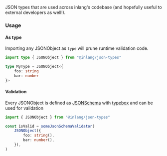JSON types that are used across inlang's codebase (and hopefully useful to external developers as well!).

### Usage

#### As type

Importing any JSONObject as `type` will prune runtime validation code.

```ts
import type { JSONObject } from "@inlang/json-types"

type MyType = JSONObject<{
	foo: string
	bar: number
}>
```

#### Validation

Every JSONObject is defined as [JSONSchema](https://json-schema.org/) with [typebox](https://github.com/sinclairzx81/typebox) and can be used for validation

```ts
import { JSONObject } from "@inlang/json-types"

const isValid = someJsonSchemaValidator(
	JSONObject({
		foo: string(),
		bar: number(),
	}),
)
```

